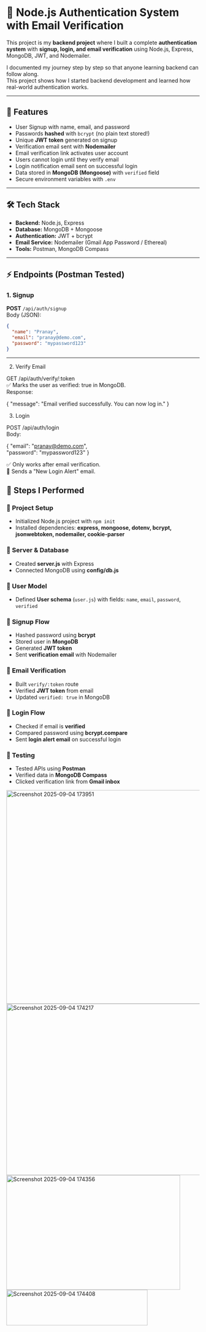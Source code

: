 # 🚀 Node.js Authentication System with Email Verification

This project is my **backend project** where I built a complete **authentication system** with **signup, login, and email verification** using Node.js, Express, MongoDB, JWT, and Nodemailer.

I documented my journey step by step so that anyone learning backend can follow along.  
This project shows how I started backend development and learned how real-world authentication works.

---

## 📌 Features
- User Signup with name, email, and password
- Passwords **hashed** with `bcrypt` (no plain text stored!)
- Unique **JWT token** generated on signup
- Verification email sent with **Nodemailer**
- Email verification link activates user account
- Users cannot login until they verify email
- Login notification email sent on successful login
- Data stored in **MongoDB (Mongoose)** with `verified` field
- Secure environment variables with `.env`

---

## 🛠️ Tech Stack
- **Backend:** Node.js, Express
- **Database:** MongoDB + Mongoose
- **Authentication:** JWT + bcrypt
- **Email Service:** Nodemailer (Gmail App Password / Ethereal)
- **Tools:** Postman, MongoDB Compass

---

## ⚡ Endpoints (Postman Tested)

### 1. Signup
**POST** `/api/auth/signup`  
Body (JSON):
```json
{
  "name": "Pranay",
  "email": "pranay@demo.com",
  "password": "mypassword123"
}
```

---
2. Verify Email <br>

GET /api/auth/verify/:token <br>
✅ Marks the user as verified: true in MongoDB.<br>
Response: <br>

{ "message": "Email verified successfully. You can now log in." }

3. Login <br>

POST /api/auth/login <br>
Body: <br>

{
  "email": "pranay@demo.com", <br>
  "password": "mypassword123"
}

✅ Only works after email verification. <br> 
📩 Sends a "New Login Alert" email. <br> 

## 📝 Steps I Performed  

### 🔹 Project Setup  
- Initialized Node.js project with `npm init`  
- Installed dependencies: **express, mongoose, dotenv, bcrypt, jsonwebtoken, nodemailer, cookie-parser**  

### 🔹 Server & Database  
- Created **server.js** with Express  
- Connected MongoDB using **config/db.js**  

### 🔹 User Model  
- Defined **User schema** (`user.js`) with fields: `name`, `email`, `password`, `verified`  

### 🔹 Signup Flow  
- Hashed password using **bcrypt**  
- Stored user in **MongoDB**  
- Generated **JWT token**  
- Sent **verification email** with Nodemailer  

### 🔹 Email Verification  
- Built `verify/:token` route  
- Verified **JWT token** from email  
- Updated `verified: true` in MongoDB  

### 🔹 Login Flow  
- Checked if email is **verified**  
- Compared password using **bcrypt.compare**  
- Sent **login alert email** on successful login  

### 🔹 Testing  
- Tested APIs using **Postman**  
- Verified data in **MongoDB Compass**  
- Clicked verification link from **Gmail inbox** <br>

<img width="1739" height="557" alt="Screenshot 2025-09-04 173951" src="https://github.com/user-attachments/assets/39c3ee8b-f62b-4f0e-8945-f3f1a7723aed" /> 
<img width="845" height="447" alt="Screenshot 2025-09-04 174217" src="https://github.com/user-attachments/assets/b24e8d8d-e916-4e77-b87d-deafea67013a" />
<img width="453" height="299" alt="Screenshot 2025-09-04 174356" src="https://github.com/user-attachments/assets/74ad55fa-476b-42cc-9960-4287b26b283a" />
<img width="368" height="93" alt="Screenshot 2025-09-04 174408" src="https://github.com/user-attachments/assets/d4cfd9f3-96af-4b87-8f05-271dfc9e6806" />








